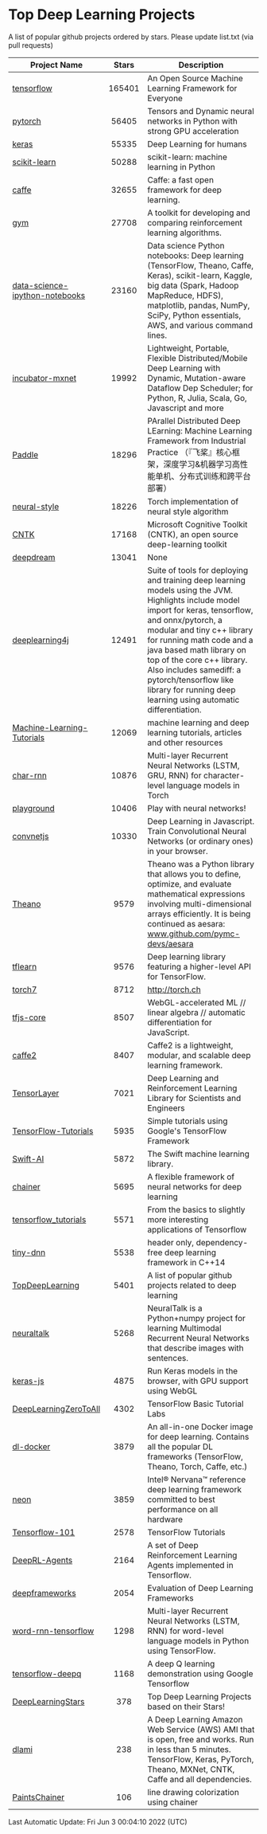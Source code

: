 # Top Deep Learning Projects
A list of popular github projects ordered by stars.
Please update list.txt (via pull requests)

|Project Name| Stars | Description |
| ---------- |:-----:| ----------- |
| [tensorflow](https://github.com/tensorflow/tensorflow) | 165401 | An Open Source Machine Learning Framework for Everyone |
| [pytorch](https://github.com/pytorch/pytorch) | 56405 | Tensors and Dynamic neural networks in Python with strong GPU acceleration |
| [keras](https://github.com/keras-team/keras) | 55335 | Deep Learning for humans |
| [scikit-learn](https://github.com/scikit-learn/scikit-learn) | 50288 | scikit-learn: machine learning in Python |
| [caffe](https://github.com/BVLC/caffe) | 32655 | Caffe: a fast open framework for deep learning. |
| [gym](https://github.com/openai/gym) | 27708 | A toolkit for developing and comparing reinforcement learning algorithms. |
| [data-science-ipython-notebooks](https://github.com/donnemartin/data-science-ipython-notebooks) | 23160 | Data science Python notebooks: Deep learning (TensorFlow, Theano, Caffe, Keras), scikit-learn, Kaggle, big data (Spark, Hadoop MapReduce, HDFS), matplotlib, pandas, NumPy, SciPy, Python essentials, AWS, and various command lines. |
| [incubator-mxnet](https://github.com/apache/incubator-mxnet) | 19992 | Lightweight, Portable, Flexible Distributed/Mobile Deep Learning with Dynamic, Mutation-aware Dataflow Dep Scheduler; for Python, R, Julia, Scala, Go, Javascript and more |
| [Paddle](https://github.com/PaddlePaddle/Paddle) | 18296 | PArallel Distributed Deep LEarning: Machine Learning Framework from Industrial Practice （『飞桨』核心框架，深度学习&机器学习高性能单机、分布式训练和跨平台部署） |
| [neural-style](https://github.com/jcjohnson/neural-style) | 18226 | Torch implementation of neural style algorithm |
| [CNTK](https://github.com/microsoft/CNTK) | 17168 | Microsoft Cognitive Toolkit (CNTK), an open source deep-learning toolkit |
| [deepdream](https://github.com/google/deepdream) | 13041 | None |
| [deeplearning4j](https://github.com/eclipse/deeplearning4j) | 12491 | Suite of tools for deploying and training deep learning models using the JVM. Highlights include model import for keras, tensorflow, and onnx/pytorch, a modular and tiny c++ library for running math code and a java based math library on top of the core c++ library. Also includes samediff: a pytorch/tensorflow like library for running deep learning using automatic differentiation. |
| [Machine-Learning-Tutorials](https://github.com/ujjwalkarn/Machine-Learning-Tutorials) | 12069 | machine learning and deep learning tutorials, articles and other resources  |
| [char-rnn](https://github.com/karpathy/char-rnn) | 10876 | Multi-layer Recurrent Neural Networks (LSTM, GRU, RNN) for character-level language models in Torch |
| [playground](https://github.com/tensorflow/playground) | 10406 | Play with neural networks! |
| [convnetjs](https://github.com/karpathy/convnetjs) | 10330 | Deep Learning in Javascript. Train Convolutional Neural Networks (or ordinary ones) in your browser. |
| [Theano](https://github.com/Theano/Theano) | 9579 | Theano was a Python library that allows you to define, optimize, and evaluate mathematical expressions involving multi-dimensional arrays efficiently. It is being continued as aesara: www.github.com/pymc-devs/aesara |
| [tflearn](https://github.com/tflearn/tflearn) | 9576 | Deep learning library featuring a higher-level API for TensorFlow. |
| [torch7](https://github.com/torch/torch7) | 8712 | http://torch.ch |
| [tfjs-core](https://github.com/tensorflow/tfjs-core) | 8507 | WebGL-accelerated ML // linear algebra // automatic differentiation for JavaScript. |
| [caffe2](https://github.com/facebookarchive/caffe2) | 8407 | Caffe2 is a lightweight, modular, and scalable deep learning framework. |
| [TensorLayer](https://github.com/tensorlayer/TensorLayer) | 7021 | Deep Learning and Reinforcement Learning Library for Scientists and Engineers  |
| [TensorFlow-Tutorials](https://github.com/nlintz/TensorFlow-Tutorials) | 5935 | Simple tutorials using Google's TensorFlow Framework |
| [Swift-AI](https://github.com/Swift-AI/Swift-AI) | 5872 | The Swift machine learning library. |
| [chainer](https://github.com/chainer/chainer) | 5695 | A flexible framework of neural networks for deep learning |
| [tensorflow_tutorials](https://github.com/pkmital/tensorflow_tutorials) | 5571 | From the basics to slightly more interesting applications of Tensorflow |
| [tiny-dnn](https://github.com/tiny-dnn/tiny-dnn) | 5538 | header only, dependency-free deep learning framework in C++14 |
| [TopDeepLearning](https://github.com/aymericdamien/TopDeepLearning) | 5401 | A list of popular github projects related to deep learning |
| [neuraltalk](https://github.com/karpathy/neuraltalk) | 5268 | NeuralTalk is a Python+numpy project for learning Multimodal Recurrent Neural Networks that describe images with sentences. |
| [keras-js](https://github.com/transcranial/keras-js) | 4875 | Run Keras models in the browser, with GPU support using WebGL |
| [DeepLearningZeroToAll](https://github.com/hunkim/DeepLearningZeroToAll) | 4302 | TensorFlow Basic Tutorial Labs |
| [dl-docker](https://github.com/floydhub/dl-docker) | 3879 | An all-in-one Docker image for deep learning. Contains all the popular DL frameworks (TensorFlow, Theano, Torch, Caffe, etc.) |
| [neon](https://github.com/NervanaSystems/neon) | 3859 | Intel® Nervana™ reference deep learning framework committed to best performance on all hardware |
| [Tensorflow-101](https://github.com/sjchoi86/Tensorflow-101) | 2578 | TensorFlow Tutorials |
| [DeepRL-Agents](https://github.com/awjuliani/DeepRL-Agents) | 2164 | A set of Deep Reinforcement Learning Agents implemented in Tensorflow. |
| [deepframeworks](https://github.com/zer0n/deepframeworks) | 2054 | Evaluation of Deep Learning Frameworks |
| [word-rnn-tensorflow](https://github.com/hunkim/word-rnn-tensorflow) | 1298 | Multi-layer Recurrent Neural Networks (LSTM, RNN) for word-level language models in Python using TensorFlow. |
| [tensorflow-deepq](https://github.com/siemanko/tensorflow-deepq) | 1168 | A deep Q learning demonstration using Google Tensorflow |
| [DeepLearningStars](https://github.com/hunkim/DeepLearningStars) | 378 | Top Deep Learning Projects based on their Stars! |
| [dlami](https://github.com/ritchieng/dlami) | 238 | A Deep Learning Amazon Web Service (AWS) AMI that is open, free and works. Run in less than 5 minutes. TensorFlow, Keras, PyTorch, Theano, MXNet, CNTK, Caffe and all dependencies. |
| [PaintsChainer](https://github.com/taizan/PaintsChainer) | 106 | line drawing colorization using chainer |

Last Automatic Update: Fri Jun  3 00:04:10 2022 (UTC)

